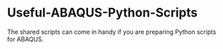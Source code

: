 # Useful-ABAQUS-Python-Scripts
The shared scripts can come in handy if you are preparing Python scripts for ABAQUS.
